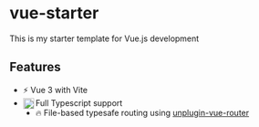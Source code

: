 # vue-starter

This is my starter template for Vue.js development

## Features
- ⚡️ Vue 3 with Vite
- <img src="https://cdn.simpleicons.org/typescript/000/fff" alt="Typescript" align=left width=19 height=19> Full Typescript support
- 🔥 File-based typesafe routing using [unplugin-vue-router](https://github.com/posva/unplugin-vue-router)
